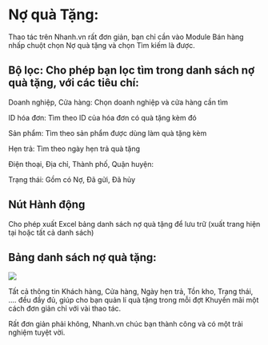 
# Nợ quà Tặng:

Thao tác trên Nhanh.vn rất đơn giản, bạn chỉ cần vào Module Bán hàng nhấp chuột chọn Nợ quà tặng và chọn Tìm kiếm là được.

## Bộ lọc: Cho phép bạn lọc tìm trong danh sách nợ quà tặng, với các tiêu chí:

Doanh nghiệp, Cửa hàng: Chọn doanh nghiệp và cửa hàng cần tìm

ID hóa đơn: Tìm theo ID của hóa đơn có quà tặng kèm đó

Sản phẩm: Tìm theo sản phẩm được dùng làm quà tặng kèm

Hẹn trả: Tìm theo ngày hẹn trả quà tặng

Điện thoại, Địa chỉ, Thành phố, Quận huyện:

Trạng thái: Gồm có Nợ, Đã gửi, Đã hủy

## Nút Hành động

Cho phép xuất Excel bảng danh sách nợ quà tặng để lưu trữ (xuất trang hiện tại hoặc tất cả danh sách)

## Bảng danh sách nợ quà tặng:


![](https://raw.githubusercontent.com/hieunguyenduc-nhanh/manual/patch-4/docs/ban-hang/img/no-qua-tang-2.jpg)

Tất cả thông tin Khách hàng, Cửa hàng, Ngày hẹn trả, Tồn kho, Trạng thái, .... đều đầy đủ, giúp cho bạn quản lí quà tặng trong mỗi đợt Khuyến mãi một cách đơn giản chỉ với vài thao tác.

Rất đơn giản phải không, Nhanh.vn chúc bạn thành công và có một trải nghiệm tuyệt vời.
